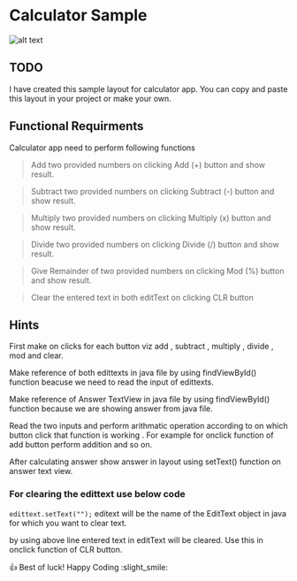 # Calculator Sample 

![alt text](https://github.com/ghumman3131/Calculator-Sample-20-01/blob/master/app/src/main/res/screen.png)

## TODO

I have created this sample layout for calculator app. You can copy and paste this layout in your project or make your own.

## Functional Requirments

Calculator app need to perform following functions

> Add two provided numbers on clicking Add (+) button and show result.

> Subtract two provided numbers on clicking Subtract (-) button and show result.

> Multiply two provided numbers on clicking Multiply (x) button and show result.

> Divide two provided numbers on clicking Divide (/)  button and show result.

> Give Remainder of two provided numbers on clicking Mod (%) button and show result.

> Clear the entered text in both editText on clicking CLR button

## Hints

First make on clicks for each button viz add , subtract , multiply , divide , mod and clear.

Make reference of both edittexts in java file by using findViewById() function beacuse we need to read the input of edittexts.

Make reference of Answer TextView in java file by using findViewById() function because we are showing answer from java file.

Read the two inputs and perform arithmatic operation according to on which button click that function is working . For example for onclick function of add button perform addition and so on.

After calculating answer show answer in layout using setText() function on answer text view.

### For clearing the edittext use below code

`edittext.setText("");` editext will be the name of the EditText object in java for which you want to clear text.

by using above line entered text in editText will be cleared. Use this in onclick function of CLR button.

:+1: Best of luck! Happy Coding :slight_smile:

